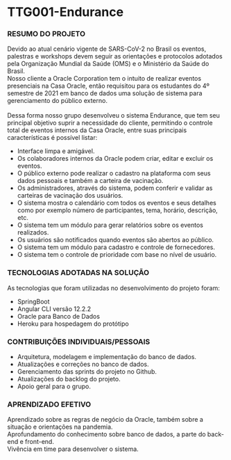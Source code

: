 # TTG001-Endurance


### RESUMO DO PROJETO
Devido ao atual cenário vigente de SARS-CoV-2 no Brasil os eventos, palestras e workshops devem seguir as orientações e protocolos adotados pela Organização Mundial da Saúde (OMS) e o Ministério da Saúde do Brasil.<br>
Nosso cliente a Oracle Corporation tem o intuito de realizar eventos presenciais na Casa Oracle, então requisitou para os estudantes do 4º semestre de 2021 em banco de dados uma solução de sistema para gerenciamento do público externo.
<br><br>
Dessa forma nosso grupo desenvolveu o sistema Endurance, que tem seu principal objetivo suprir a necessidade do cliente, permitindo o controle total de eventos internos da Casa Oracle, entre suas principais características é possível listar:
<ul>
  <li>Interface limpa e amigável.
  <li>Os colaboradores internos da Oracle podem criar, editar e excluir os eventos.
  <li>O público externo pode realizar o cadastro na plataforma com seus dados pessoais e também a carteira de vacinação.
  <li>Os administradores, através do sistema, podem conferir e validar as carteiras de vacinação dos usuários.
  <li>O sistema mostra o calendário com todos os eventos e seus detalhes como por exemplo número de participantes, tema, horário, descrição, etc.
  <li>O sistema tem um módulo para gerar relatórios sobre os eventos realizados.
  <li>Os usuários são notificados quando eventos são abertos ao público.
  <li>O sistema tem um módulo para cadastro e controle de fornecedores.
  <li>O sistema tem o controle de prioridade com base no nível de usuário.
</ul>

### TECNOLOGIAS ADOTADAS NA SOLUÇÃO
As tecnologias que foram utilizadas no desenvolvimento do projeto foram:
<ul>
<li>SpringBoot
<li>Angular CLI versão 12.2.2
<li>Oracle para Banco de Dados
<li>Heroku para hospedagem do protótipo
</ul>

### CONTRIBUIÇÕES INDIVIDUAIS/PESSOAIS
<ul>
<li>Arquitetura, modelagem e implementação do banco de dados.
<li>Atualizações e correções no banco de dados.
<li>Gerenciamento das sprints do projeto no Github.
<li>Atualizações do backlog do projeto.
<li>Apoio geral para o grupo.
</ul>

### APRENDIZADO EFETIVO
Aprendizado sobre as regras de negócio da Oracle, também sobre a situação e orientações na pandemia. 
<br>Aprofundamento do conhecimento sobre banco de dados, a parte do back-end e front-end.
<br> Vivência em time para desenvolver o sistema.
